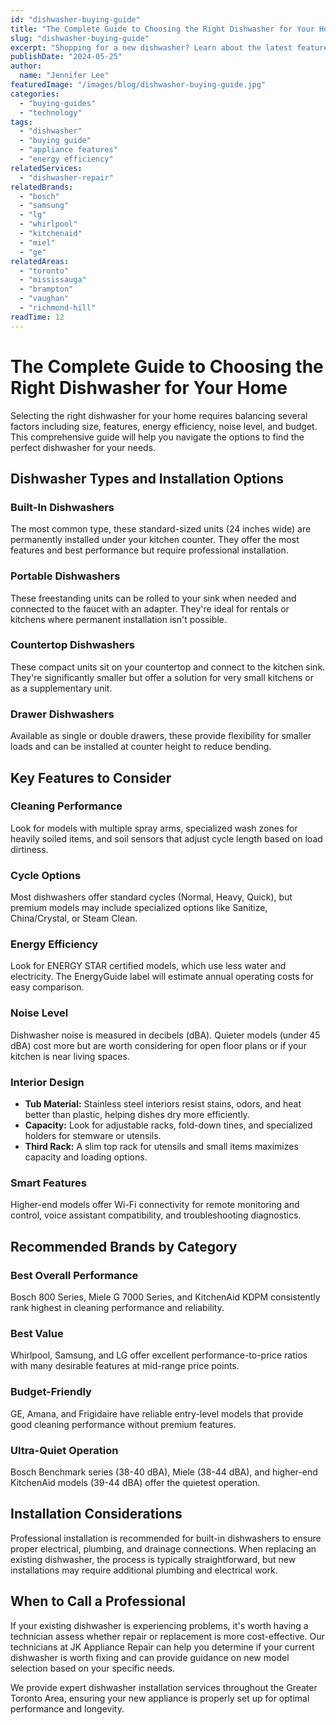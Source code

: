 ```yaml
---
id: "dishwasher-buying-guide"
title: "The Complete Guide to Choosing the Right Dishwasher for Your Home"
slug: "dishwasher-buying-guide"
excerpt: "Shopping for a new dishwasher? Learn about the latest features, energy efficiency ratings, and how to select the perfect model for your needs and budget."
publishDate: "2024-05-25"
author:
  name: "Jennifer Lee"
featuredImage: "/images/blog/dishwasher-buying-guide.jpg"
categories:
  - "buying-guides"
  - "technology"
tags:
  - "dishwasher"
  - "buying guide"
  - "appliance features"
  - "energy efficiency"
relatedServices:
  - "dishwasher-repair"
relatedBrands:
  - "bosch"
  - "samsung"
  - "lg"
  - "whirlpool"
  - "kitchenaid"
  - "miel"
  - "ge"
relatedAreas:
  - "toronto"
  - "mississauga"
  - "brampton"
  - "vaughan"
  - "richmond-hill"
readTime: 12
---
```


# The Complete Guide to Choosing the Right Dishwasher for Your Home

Selecting the right dishwasher for your home requires balancing several factors including size, features, energy efficiency, noise level, and budget. This comprehensive guide will help you navigate the options to find the perfect dishwasher for your needs.

## Dishwasher Types and Installation Options

### Built-In Dishwashers
The most common type, these standard-sized units (24 inches wide) are permanently installed under your kitchen counter. They offer the most features and best performance but require professional installation.

### Portable Dishwashers
These freestanding units can be rolled to your sink when needed and connected to the faucet with an adapter. They're ideal for rentals or kitchens where permanent installation isn't possible.

### Countertop Dishwashers
These compact units sit on your countertop and connect to the kitchen sink. They're significantly smaller but offer a solution for very small kitchens or as a supplementary unit.

### Drawer Dishwashers
Available as single or double drawers, these provide flexibility for smaller loads and can be installed at counter height to reduce bending.

## Key Features to Consider

### Cleaning Performance
Look for models with multiple spray arms, specialized wash zones for heavily soiled items, and soil sensors that adjust cycle length based on load dirtiness.

### Cycle Options
Most dishwashers offer standard cycles (Normal, Heavy, Quick), but premium models may include specialized options like Sanitize, China/Crystal, or Steam Clean.

### Energy Efficiency
Look for ENERGY STAR certified models, which use less water and electricity. The EnergyGuide label will estimate annual operating costs for easy comparison.

### Noise Level
Dishwasher noise is measured in decibels (dBA). Quieter models (under 45 dBA) cost more but are worth considering for open floor plans or if your kitchen is near living spaces.

### Interior Design
- **Tub Material:** Stainless steel interiors resist stains, odors, and heat better than plastic, helping dishes dry more efficiently.
- **Capacity:** Look for adjustable racks, fold-down tines, and specialized holders for stemware or utensils.
- **Third Rack:** A slim top rack for utensils and small items maximizes capacity and loading options.

### Smart Features
Higher-end models offer Wi-Fi connectivity for remote monitoring and control, voice assistant compatibility, and troubleshooting diagnostics.

## Recommended Brands by Category

### Best Overall Performance
Bosch 800 Series, Miele G 7000 Series, and KitchenAid KDPM consistently rank highest in cleaning performance and reliability.

### Best Value
Whirlpool, Samsung, and LG offer excellent performance-to-price ratios with many desirable features at mid-range price points.

### Budget-Friendly
GE, Amana, and Frigidaire have reliable entry-level models that provide good cleaning performance without premium features.

### Ultra-Quiet Operation
Bosch Benchmark series (38-40 dBA), Miele (38-44 dBA), and higher-end KitchenAid models (39-44 dBA) offer the quietest operation.

## Installation Considerations
Professional installation is recommended for built-in dishwashers to ensure proper electrical, plumbing, and drainage connections. When replacing an existing dishwasher, the process is typically straightforward, but new installations may require additional plumbing and electrical work.

## When to Call a Professional
If your existing dishwasher is experiencing problems, it's worth having a technician assess whether repair or replacement is more cost-effective. Our technicians at JK Appliance Repair can help you determine if your current dishwasher is worth fixing and can provide guidance on new model selection based on your specific needs.

We provide expert dishwasher installation services throughout the Greater Toronto Area, ensuring your new appliance is properly set up for optimal performance and longevity.